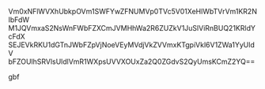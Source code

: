 Vm0xNFlWVXhUbkpOVm1SWFYwZFNUMVp0TVc5V01XeHlWbTVrVm1KR2NIbFdW
M1JQVmxaS2NsWnFWbFZXCmJVMHhWa2R6ZUZkV1JuSlViRnBUQ21KRldYcFdX
SEJEVkRKU1dGTnJWbFZpVjNoeVEyMVdjVkZVVmxKTgpiVkl6V1ZWa1YyUldV
bFZOUlhSRVlsUldlVmR1WXpsUVVXOUxZa2Q0ZGdvS2QyUmsKCmZ2YQ==

gbf